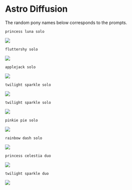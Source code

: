 # Astro Diffusion
The random pony names below corresponds to the prompts.


`princess luna solo`

![](https://media.discordapp.net/attachments/884528247998664744/1044177029492379679/princess_luna_solo.png)


`fluttershy solo`

![](https://media.discordapp.net/attachments/884528247998664744/1044177028578021386/fluttershy_solo.png)


`applejack solo`

![](https://media.discordapp.net/attachments/884528247998664744/1044177027944677426/applejack_solo.png)


`twilight sparkle solo`

![](https://media.discordapp.net/attachments/884528247998664744/1044177027583975484/twilight_sparkle_solo2.png)


`twilight sparkle solo`

![](https://media.discordapp.net/attachments/884528247998664744/1044183203788894278/twilight_sparkle_solo.png)


`pinkie pie solo`

![](https://media.discordapp.net/attachments/884528247998664744/1044177028884209715/pinkie_pie_solo.png)


`rainbow dash solo`

![](https://media.discordapp.net/attachments/884528247998664744/1044177026929655838/rainbow_dash_solo.png)


`princess celestia duo`

![](https://media.discordapp.net/attachments/884528247998664744/1044177029177802752/princess_celestia_duo.png)


`twilight sparkle duo`

![](https://media.discordapp.net/attachments/884528247998664744/1044179839189528627/twilight_sparkle_duo.png)
